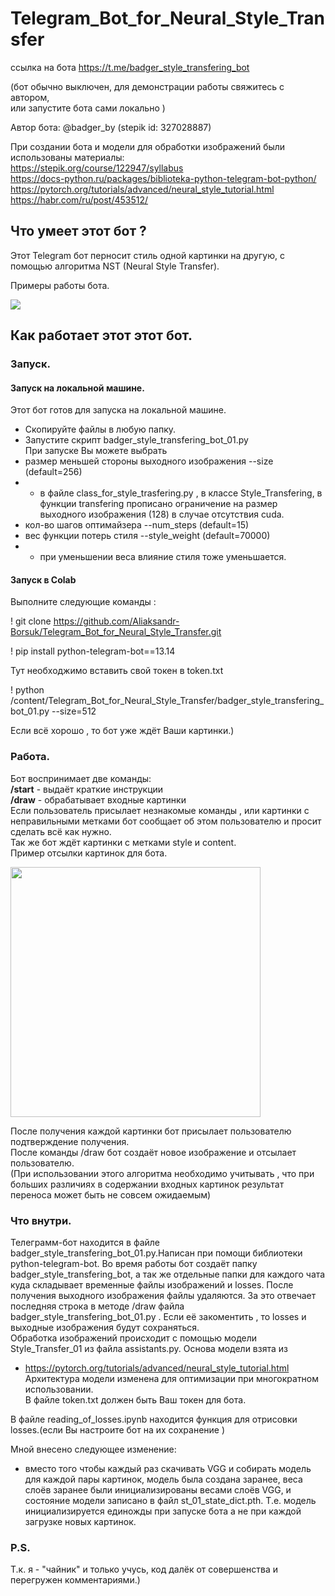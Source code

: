 # Telegram_Bot_for_Neural_Style_Transfer 
    
ссылка на бота https://t.me/badger_style_transfering_bot     

(бот обычно выключен, для демонстрации работы свяжитесь с автором,   
или запустите бота сами локально )  



Автор бота: @badger_by (stepik id:  327028887)  
  
При создании бота и модели для обработки изображений были использованы материалы:   
https://stepik.org/course/122947/syllabus   
https://docs-python.ru/packages/biblioteka-python-telegram-bot-python/   
https://pytorch.org/tutorials/advanced/neural_style_tutorial.html   
https://habr.com/ru/post/453512/   
  
## Что умеет этот бот ?
Этот Telegram бот перносит стиль одной картинки на другую, с помощью алгоритма NST (Neural Style Transfer).  
  
Примеры работы бота.
  
![](https://github.com/Alexandr-Borsuk/Telegram_Bot_for_Neural_Style_Transfer/blob/main/images/scr.jpg)


## Как работает этот этот бот.
### Запуск.
#### Запуск на локальной машине.
Этот бот готов для запуска на локальной машине.
- Скопируйте файлы в любую папку.
-  Запустите скрипт badger_style_transfering_bot_01.py  
При запуске Вы можете выбрать 
-  размер меньшей стороны выходного изображения --size (default=256)
-  - в файле class_for_style_trasfering.py , в классе Style_Transfering, в функции transfering прописано ограничение на размер выходного изображения (128) в случае отсутствия cuda.
-  кол-во шагов оптимайзера --num_steps  (default=15)
-  вес функции потерь стиля --style_weight (default=70000)
-  - при уменьшении веса влияние стиля тоже уменьшается.  
#### Запуск в Colab 
Выполните следующие команды :   

! git clone https://github.com/Aliaksandr-Borsuk/Telegram_Bot_for_Neural_Style_Transfer.git        

!  pip install python-telegram-bot==13.14    

Тут необходжимо вставить свой токен в token.txt    

! python /content/Telegram_Bot_for_Neural_Style_Transfer/badger_style_transfering_bot_01.py --size=512
  
Если всё хорошо , то бот уже ждёт Ваши картинки.)
  
### Работа.
Бот воспринимает две команды:  
**/start** -  выдаёт краткие инструкции   
**/draw** - обрабатывает входные картинки      
Если пользователь присылает незнакомые команды , или картинки с неправильными метками бот сообщает об этом пользователю и просит сделать всё как нужно.   
Так же бот ждёт картинки с метками style и content.    
Пример отсылки картинок для бота.       

<img src="https://github.com/Alexandr-Borsuk/Telegram_Bot_for_Neural_Style_Transfer/blob/main/images/sample.jpg" width="400"  />

После получения каждой картинки бот присылает пользователю подтверждение получения.  
После команды /draw бот создаёт новое изображение и отсылает пользователю.   
(При использовании этого алгоритма необходимо учитывать , что при больших различиях в содержании входных картинок результат переноса может быть не совсем ожидаемым)   

### Что внутри.

  Телеграмм-бот находится в файле badger_style_transfering_bot_01.py.Написан при помощи библиотеки python-telegram-bot.
Во время работы бот создаёт папку badger_style_transfering_bot, а так же отдельные папки для каждого чата  куда складывает временные файлы изображений и losses. После получения выходного изображения файлы удаляются. За это отвечает последняя строка в методе /draw файла badger_style_transfering_bot_01.py . Если её закоментить , то losses и выходные изображения будут сохраняться.   
  Обработка изображений происходит с помощью модели Style_Transfer_01 из файла assistants.py. Основа модели взята из   
  - https://pytorch.org/tutorials/advanced/neural_style_tutorial.html 
  Архитектура модели изменена для оптимизации при многократном использовании.    
  В файле token.txt должен быть Ваш токен для бота.   
  
  В файле reading_of_losses.ipynb находится функция для отрисовки losses.(если Вы настроите бот на их сохранение )
    
Мной внесено следующее изменение:  
- вместо того чтобы каждый раз скачивать  VGG и собирать модель  для каждой пары картинок, модель была создана заранее, веса слоёв заранее были инициализированы весами слоёв VGG, и состояние модели записано в файл st_01_state_dict.pth. Т.е. модель инициализируется единожды при запуске бота а не при каждой загрузке новых картинок. 
### P.S.
Т.к. я - "чайник" и только учусь,  код  далёк от совершенства и перегружен комментариями.)
 
  



